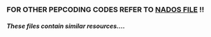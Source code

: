 ### FOR OTHER PEPCODING CODES REFER TO [NADOS FILE](https://github.com/Trilochna/Data-Structures-And-Algorithms-In-Java/tree/main/Nados) !!

##### These files contain similar resources....
